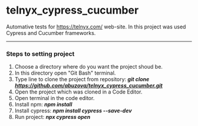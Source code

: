 # telnyx_cypress_cucumber
Automative tests for https://telnyx.com/ web-site.
In this project was used Cypress and Cucumber frameworks.

___
### Steps to setting project
1) Choose a directory where do you want the project shoud be.
2) In this directory open "Git Bash" terminal.
3) Type line to clone the project from repository: ***git clone https://github.com/abuzova/telnyx_cypress_cucumber.git*** 
4) Open the project which was cloned in a Code Editor.
5) Open terminal in the code editor.
6) Install npm: ***npm install***
7) Install cypress: ***npm install cypress --save-dev***
8) Run project: ***npx cypress open***
